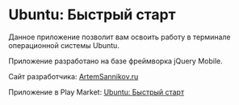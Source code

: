 # Ubuntu: Быстрый старт

Данное приложение позволит вам освоить работу в терминале операционной системы Ubuntu.

Приложение разработано на базе фреймворка jQuery Mobile.

Сайт разработчика: [ArtemSannikov.ru](http://artemsannikov.ru)

Приложение в Play Market: [Ubuntu: Быстрый старт](https://play.google.com/store/apps/details?id=com.ubuntu.start)
